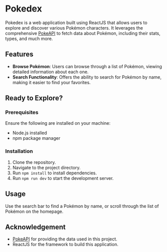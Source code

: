 # Pokedex

Pokedex is a web application built using ReactJS that allows users to explore and discover various Pokémon characters. It leverages the comprehensive [PokeAPI](https://pokeapi.co) to fetch data about Pokémon, including their stats, types, and much more.

## Features

- **Browse Pokémon**: Users can browse through a list of Pokémon, viewing detailed information about each one.
- **Search Functionality**: Offers the ability to search for Pokémon by name, making it easier to find your favorites.


## Ready to Explore?
### Prerequisites
Ensure the following are installed on your machine:

- Node.js installed
- npm package manager

### Installation

1. Clone the repository.
2. Navigate to the project directory.
3. Run `npm install` to install dependencies.
4. Run `npm run dev` to start the development server.

## Usage 
Use the search bar to find a Pokémon by name, or scroll through the list of Pokémon on the homepage. 

## Acknowledgement

- [PokeAPI](https://pokeapi.co) for providing the data used in this project.
- ReactJS for the framework to build this application.
